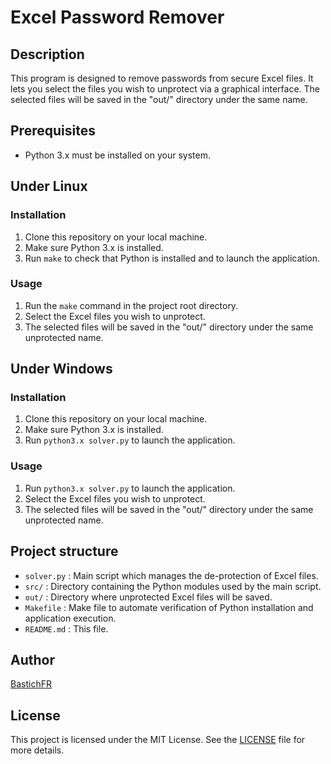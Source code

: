# Excel Password Remover

## Description
This program is designed to remove passwords from secure Excel files. 
It lets you select the files you wish to unprotect via a graphical interface. 
The selected files will be saved in the "out/" directory under the same name.

## Prerequisites
- Python 3.x must be installed on your system.

## Under Linux

### Installation
1. Clone this repository on your local machine.
2. Make sure Python 3.x is installed.
3. Run `make` to check that Python is installed and to launch the application.

### Usage
1. Run the `make` command in the project root directory.
2. Select the Excel files you wish to unprotect.
3. The selected files will be saved in the "out/" directory under the same unprotected name.

## Under Windows

### Installation
1. Clone this repository on your local machine.
2. Make sure Python 3.x is installed.
3. Run `python3.x solver.py` to launch the application.

### Usage
1. Run `python3.x solver.py` to launch the application.
2. Select the Excel files you wish to unprotect.
3. The selected files will be saved in the "out/" directory under the same unprotected name.

## Project structure
- `solver.py`   : Main script which manages the de-protection of Excel files.
- `src/`        : Directory containing the Python modules used by the main script.
- `out/`        : Directory where unprotected Excel files will be saved.
- `Makefile`    : Make file to automate verification of Python installation and application execution.
- `README.md`   : This file.

## Author
[BastichFR](https://github.com/BastichFR/)

## License
This project is licensed under the MIT License. See the [LICENSE](LICENSE) file for more details.